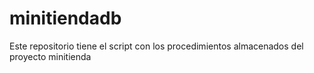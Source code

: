# minitiendadb
Este repositorio tiene el script con los procedimientos almacenados del proyecto minitienda
